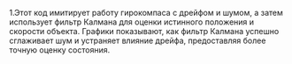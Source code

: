 1.Этот код имитирует работу гирокомпаса с дрейфом и шумом, а затем использует фильтр Калмана для оценки истинного положения и скорости объекта. Графики показывают, как фильтр Калмана успешно сглаживает шум и устраняет влияние дрейфа, предоставляя более точную оценку состояния.
